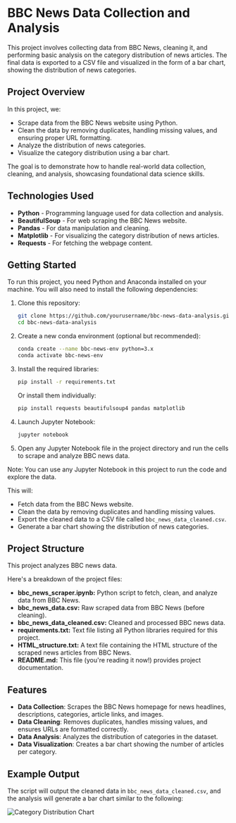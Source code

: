 # BBC News Data Collection and Analysis

This project involves collecting data from BBC News, cleaning it, and performing basic analysis on the category distribution of news articles. The final data is exported to a CSV file and visualized in the form of a bar chart, showing the distribution of news categories.

## Project Overview

In this project, we:
- Scrape data from the BBC News website using Python.
- Clean the data by removing duplicates, handling missing values, and ensuring proper URL formatting.
- Analyze the distribution of news categories.
- Visualize the category distribution using a bar chart.

The goal is to demonstrate how to handle real-world data collection, cleaning, and analysis, showcasing foundational data science skills.

## Technologies Used

- **Python** - Programming language used for data collection and analysis.
- **BeautifulSoup** - For web scraping the BBC News website.
- **Pandas** - For data manipulation and cleaning.
- **Matplotlib** - For visualizing the category distribution of news articles.
- **Requests** - For fetching the webpage content.

## Getting Started

To run this project, you need Python and Anaconda installed on your machine. You will also need to install the following dependencies:

1. Clone this repository:
    ```bash
    git clone https://github.com/yourusername/bbc-news-data-analysis.git
    cd bbc-news-data-analysis
    ```

2. Create a new conda environment (optional but recommended):
    ```bash
    conda create --name bbc-news-env python=3.x
    conda activate bbc-news-env
    ```

3. Install the required libraries:
    ```bash
    pip install -r requirements.txt
    ```

    Or install them individually:
    ```bash
    pip install requests beautifulsoup4 pandas matplotlib
    ```

4. Launch Jupyter Notebook:
    ```bash
    jupyter notebook
    ```

5. Open any Jupyter Notebook file in the project directory and run the cells to scrape and analyze BBC news data.

Note: You can use any Jupyter Notebook in this project to run the code and explore the data.

This will:
- Fetch data from the BBC News website.
- Clean the data by removing duplicates and handling missing values.
- Export the cleaned data to a CSV file called `bbc_news_data_cleaned.csv`.
- Generate a bar chart showing the distribution of news categories.

## Project Structure

This project analyzes BBC news data. 

Here's a breakdown of the project files:

* **bbc_news_scraper.ipynb:** Python script to fetch, clean, and analyze data from BBC News.
* **bbc_news_data.csv:** Raw scraped data from BBC News (before cleaning).
* **bbc_news_data_cleaned.csv:** Cleaned and processed BBC news data.
* **requirements.txt:** Text file listing all Python libraries required for this project.
* **HTML_structure.txt:** A text file containing the HTML structure of the scraped news articles from BBC News.
* **README.md:** This file (you're reading it now!) provides project documentation.

## Features

- **Data Collection**: Scrapes the BBC News homepage for news headlines, descriptions, categories, article links, and images.
- **Data Cleaning**: Removes duplicates, handles missing values, and ensures URLs are formatted correctly.
- **Data Analysis**: Analyzes the distribution of categories in the dataset.
- **Data Visualization**: Creates a bar chart showing the number of articles per category.

## Example Output

The script will output the cleaned data in `bbc_news_data_cleaned.csv`, and the analysis will generate a bar chart similar to the following:

![Category Distribution Chart](category_distribution.png)

